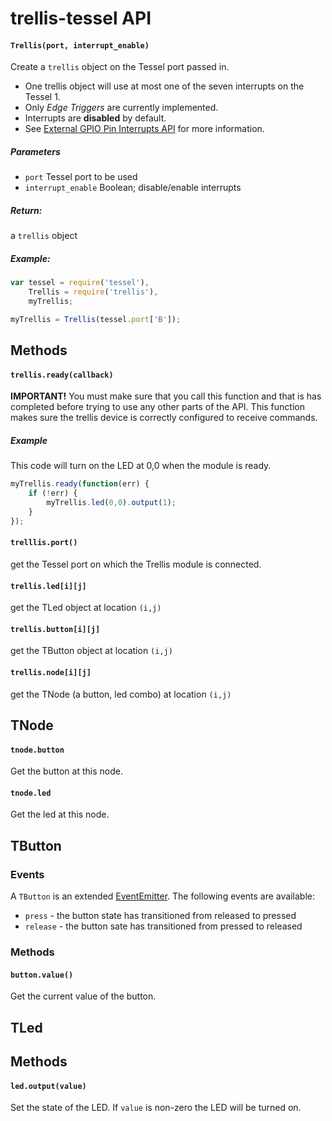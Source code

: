 # trellis-tessel API
#### `Trellis(port, interrupt_enable)`  
Create a `trellis` object on the Tessel port passed in.

* One trellis object will use at most one of the seven interrupts on the Tessel 1.
* Only _Edge Triggers_ are currently implemented.
* Interrupts are **disabled** by default.
* See [External GPIO Pin Interrupts API](https://github.com/tessel/docs/blob/master/tutorials/gpio-interrupts.md) for more information.


##### Parameters

* `port` Tessel port to be used
* `interrupt_enable` Boolean; disable/enable interrupts

##### Return:

a `trellis` object

##### Example:

```javascript
var tessel = require('tessel'),
	Trellis = require('trellis'),
	myTrellis;

myTrellis = Trellis(tessel.port['B']);
```

## Methods
#### `trellis.ready(callback)`
**IMPORTANT!** You must make sure that you call this function and that is has completed before trying to use any other parts of the API. This function makes sure the trellis device is correctly configured to receive commands.

##### Example
This code will turn on the LED at 0,0 when the module is ready.
```javascript
myTrellis.ready(function(err) {
	if (!err) {
		myTrellis.led(0,0).output(1);
	}
});
```

#### `trelllis.port()`
get the Tessel port on which the Trellis module is connected.
#### `trellis.led[i][j]`
get the TLed object at location `(i,j)`
#### `trellis.button[i][j]`
get the TButton object at location `(i,j)`
#### `trellis.node[i][j]`
get the TNode (a button, led combo) at location `(i,j)`

## TNode
#### `tnode.button`

Get the button at this node.
#### `tnode.led` 

Get the led at this node.

## TButton

### Events
A `TButton` is an extended [EventEmitter](https://nodejs.org/api/events.html). The following events are available:

* `press` - the button state has transitioned from released to pressed
* `release` - the button sate has transitioned from pressed to released

### Methods

#### `button.value()`
Get the current value of the button.

## TLed

## Methods
#### `led.output(value)`
Set the state of the LED. If `value` is non-zero the LED will be turned on.



